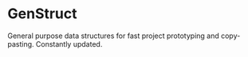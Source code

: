 # GenStruct
General purpose data structures for fast project prototyping and copy-pasting. Constantly updated.
